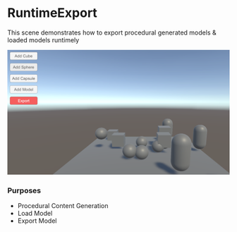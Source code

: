 # RuntimeExport

This scene demonstrates how to export procedural generated models & loaded models runtimely

![glb](../pics/RuntimeExport_0.png)

### Purposes

- Procedural Content Generation
- Load Model
- Export Model